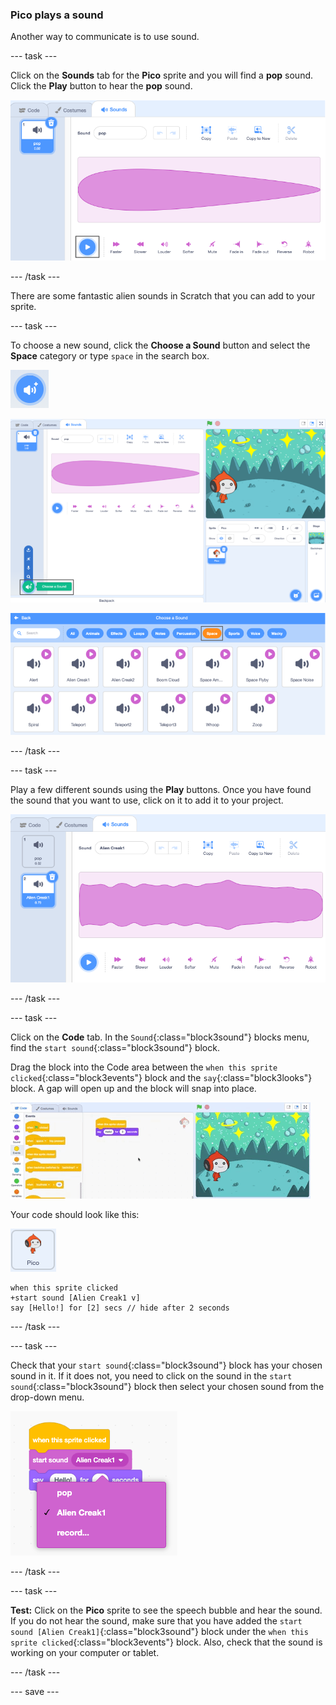 ### Pico plays a sound

Another way to communicate is to use sound.

--- task ---

Click on the **Sounds** tab for the **Pico** sprite and you will find a **pop** sound. Click the **Play** button to hear the **pop** sound.

![Selecting the pop sound in the Sound editor](images/pico-sound-play.png)

--- /task ---

There are some fantastic alien sounds in Scratch that you can add to your sprite.

--- task ---

To choose a new sound, click the **Choose a Sound** button and select the **Space** category or type `space` in the search box.

![The 'Choose a Sound' menu](images/sound-button.png)

![The 'Choose a Sound' menu](images/pico-choose-sound.png)

![The 'Space' category](images/pico-space-category.png)

--- /task ---

--- task ---

Play a few different sounds using the **Play** buttons. Once you have found the sound that you want to use, click on it to add it to your project.

![Inserted sound, playing the Animal Creak sound](images/pico-inserted-sound.png)

--- /task ---

--- task ---

Click on the **Code** tab. In the `Sound`{:class="block3sound"} blocks menu, find the `start sound`{:class="block3sound"} block. 

Drag the block into the Code area between the `when this sprite clicked`{:class="block3events"} block and the `say`{:class="block3looks"} block. A gap will open up and the block will snap into place.

![The 'start sound' block being added between two blocks](images/pico-insert-block.gif)

Your code should look like this:

![The Pico sprite](images/pico-sprite.png)

```blocks3
when this sprite clicked
+start sound [Alien Creak1 v] 
say [Hello!] for [2] secs // hide after 2 seconds
```

--- /task ---

--- task ---

Check that your `start sound`{:class="block3sound"} block has your chosen sound in it. If it does not, you need to click on the sound in the `start sound`{:class="block3sound"} block then select your chosen sound from the drop-down menu.

![Clicking on your new sound in the sound menu](images/pico-sound-menu.png)

--- /task ---

--- task ---

**Test:** Click on the **Pico** sprite to see the speech bubble and hear the sound. If you do not hear the sound, make sure that you have added the `start sound [Alien Creak1]`{:class="block3sound"} block under the `when this sprite clicked`{:class="block3events"} block. Also, check that the sound is working on your computer or tablet.

--- /task ---

--- save ---

